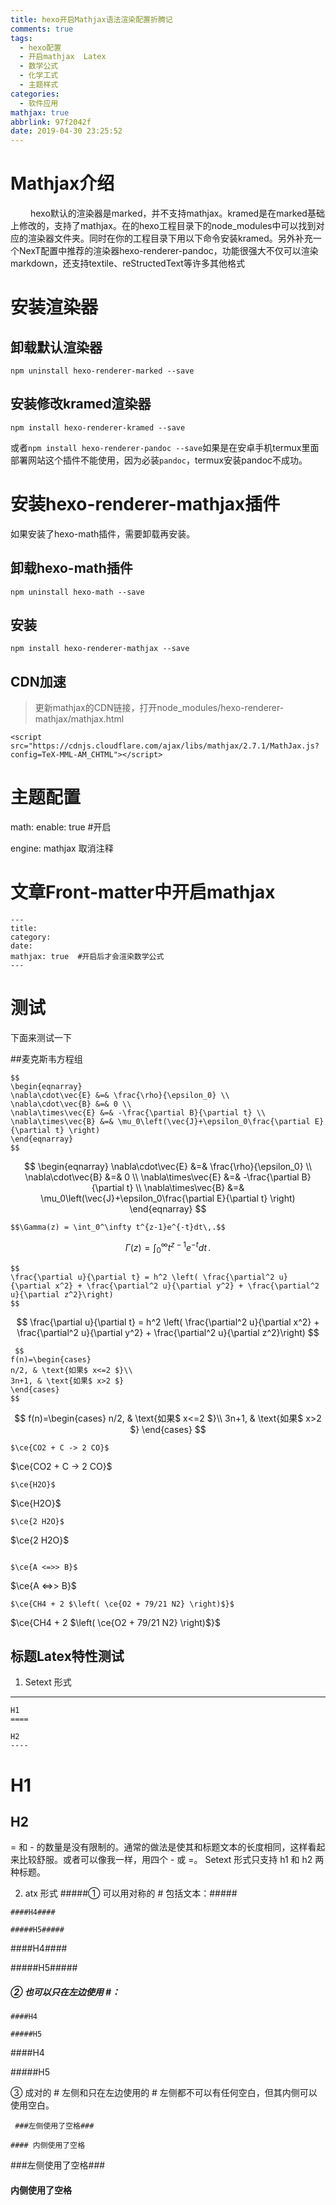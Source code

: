 ```yaml
---
title: hexo开启Mathjax语法渲染配置折腾记
comments: true
tags:
  - hexo配置
  - 开启mathjax  Latex
  - 数学公式
  - 化学工式
  - 主题样式
categories:
  - 软件应用
mathjax: true
abbrlink: 97f2042f
date: 2019-04-30 23:25:52
---
```


Mathjax介绍
====
&emsp;&emsp; hexo默认的渲染器是marked，并不支持mathjax。kramed是在marked基础上修改的，支持了mathjax。在的hexo工程目录下的node_modules中可以找到对应的渲染器文件夹。同时在你的工程目录下用以下命令安装kramed。另外补充一个NexT配置中推荐的渲染器hexo-renderer-pandoc，功能很强大不仅可以渲染markdown，还支持textile、reStructedText等许多其他格式
# 安装渲染器
## 卸载默认渲染器
```
npm uninstall hexo-renderer-marked --save
```
## 安装修改kramed渲染器
```
npm install hexo-renderer-kramed --save
```
或者`npm install hexo-renderer-pandoc --save`如果是在安卓手机termux里面部署网站这个插件不能使用，因为必装`pandoc`，termux安装pandoc不成功。

# 安装**hexo-renderer-mathjax**插件

如果安装了hexo-math插件，需要卸载再安装。
## 卸载hexo-math插件
```
npm uninstall hexo-math --save
```
## 安装
```
npm install hexo-renderer-mathjax --save
```
## CDN加速

>更新mathjax的CDN链接，打开node_modules/hexo-renderer-mathjax/mathjax.html

```
<script src="https://cdnjs.cloudflare.com/ajax/libs/mathjax/2.7.1/MathJax.js?config=TeX-MML-AM_CHTML"></script>
```


# 主题配置

math:
  enable: true #开启

  engine: mathjax 取消注释

# 文章Front-matter中开启mathjax
```
---
title: 
category:
date: 
mathjax: true  #开启后才会渲染数学公式
---
```
<escape><!-- more --></escape>

# 测试

下面来测试一下

##麦克斯韦方程组
```
$$
\begin{eqnarray}
\nabla\cdot\vec{E} &=& \frac{\rho}{\epsilon_0} \\
\nabla\cdot\vec{B} &=& 0 \\
\nabla\times\vec{E} &=& -\frac{\partial B}{\partial t} \\
\nabla\times\vec{B} &=& \mu_0\left(\vec{J}+\epsilon_0\frac{\partial E}{\partial t} \right)
\end{eqnarray}
$$
```

$$
\begin{eqnarray}
\nabla\cdot\vec{E} &=& \frac{\rho}{\epsilon_0} \\
\nabla\cdot\vec{B} &=& 0 \\
\nabla\times\vec{E} &=& -\frac{\partial B}{\partial t} \\
\nabla\times\vec{B} &=& \mu_0\left(\vec{J}+\epsilon_0\frac{\partial E}{\partial t} \right)
\end{eqnarray}
$$

```
$$\Gamma(z) = \int_0^\infty t^{z-1}e^{-t}dt\,.$$
```

$$\Gamma(z) = \int_0^\infty t^{z-1}e^{-t}dt\,.$$

```
$$
\frac{\partial u}{\partial t} = h^2 \left( \frac{\partial^2 u}{\partial x^2} + \frac{\partial^2 u}{\partial y^2} + \frac{\partial^2 u}{\partial z^2}\right)
$$
```

$$
\frac{\partial u}{\partial t} = h^2 \left( \frac{\partial^2 u}{\partial x^2} + \frac{\partial^2 u}{\partial y^2} + \frac{\partial^2 u}{\partial z^2}\right)
$$

```
 $$ 
f(n)=\begin{cases}
n/2, & \text{如果$ x<=2 $}\\
3n+1, & \text{如果$ x>2 $}
\end{cases}
$$
```

 $$ 
f(n)=\begin{cases}
n/2, & \text{如果$ x<=2 $}\\
3n+1, & \text{如果$ x>2 $}
\end{cases}
$$

```
$\ce{CO2 + C -> 2 CO}$
```

$\ce{CO2 + C -> 2 CO}$

```
$\ce{H2O}$
```

$\ce{H2O}$

```
$\ce{2 H2O}$
```

$\ce{2 H2O}$
```

$\ce{A <=>> B}$
```

$\ce{A <=>> B}$

```
$\ce{CH4 + 2 $\left( \ce{O2 + 79/21 N2} \right)$}$
```

$\ce{CH4 + 2 $\left( \ce{O2 + 79/21 N2} \right)$}$

标题Latex特性测试
----
1. Setext 形式
----
```
H1
====

H2
----
```
H1
====

H2
----

= 和 - 的数量是没有限制的。通常的做法是使其和标题文本的长度相同，这样看起来比较舒服。或者可以像我一样，用四个 - 或 =。
Setext 形式只支持 h1 和 h2 两种标题。

2. atx 形式
 #####① 可以用对称的 # 包括文本：#####
```
####H4####

#####H5#####
```
####H4####

#####H5#####


##### ② 也可以只在左边使用 #：
```
####H4

#####H5
```
####H4

#####H5


③ 成对的 # 左侧和只在左边使用的 # 左侧都不可以有任何空白，但其内侧可以使用空白。
```
 ###左侧使用了空格###

#### 内侧使用了空格
```
 ###左侧使用了空格###

#### 内侧使用了空格

